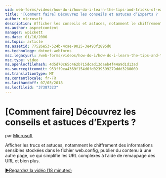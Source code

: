 ```yaml
---
uid: web-forms/videos/how-do-i/how-do-i-learn-the-tips-and-tricks-of-experts
title: '[Comment faire] Découvrez les conseils et astuces d’Experts ? | Microsoft Docs'
author: microsoft
description: Afficher les conseils et astuces, notamment le chiffrement des informations sensibles stockées dans le fichier web.config, publier du contenu à une autre page, ce qui simplifie les URL complexes...
ms.author: aspnetcontent
manager: wpickett
ms.date: 01/16/2006
ms.topic: article
ms.assetid: 77526e53-524b-4cae-9025-3e493f2895d0
ms.technology: dotnet-webforms
msc.legacyurl: /web-forms/videos/how-do-i/how-do-i-learn-the-tips-and-tricks-of-experts
msc.type: video
ms.openlocfilehash: 4d5d70c65c462b715dcad13daeb4f44a9d1d13ad
ms.sourcegitcommit: 953ff9ea4369f154d6fd0239599279ddd3280009
ms.translationtype: MT
ms.contentlocale: fr-FR
ms.lasthandoff: 07/03/2018
ms.locfileid: "37387323"
---
```

<a name="how-do-i-learn-the-tips-and-tricks-of-experts"></a>[Comment faire] Découvrez les conseils et astuces d’Experts ?
====================
par [Microsoft](https://github.com/microsoft)

Afficher les trucs et astuces, notamment le chiffrement des informations sensibles stockées dans le fichier web.config, publier du contenu à une autre page, ce qui simplifie les URL complexes à l’aide de remappage des URL et bien plus.

[&#9654;Regardez la vidéo (18 minutes)](https://channel9.msdn.com/Blogs/ASP-NET-Site-Videos/how-do-i-learn-the-tips-and-tricks-of-experts)
